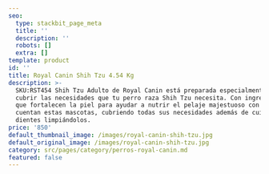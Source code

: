 ```yaml
---
seo:
  type: stackbit_page_meta
  title: ''
  description: ''
  robots: []
  extra: []
template: product
id: ''
title: Royal Canin Shih Tzu 4.54 Kg
description: >-
  SKU:RST454 Shih Tzu Adulto de Royal Canin está preparada especialmente para
  cubrir las necesidades que tu perro raza Shih Tzu necesita. Con ingredientes
  que fortalecen la piel para ayudar a nutrir el pelaje majestuoso con el que
  cuentan estas mascotas, cubriendo todas sus necesidades además de cuidar sus
  dientes limpiándolos.
price: '850'
default_thumbnail_image: /images/royal-canin-shih-tzu.jpg
default_original_image: /images/royal-canin-shih-tzu.jpg
category: src/pages/category/perros-royal-canin.md
featured: false
---
```

